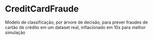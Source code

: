 # CreditCardFraude
Modelo de classificação, por árvore de decisão, para prever fraudes de cartão de crédito em um dataset real, inflacionado em 10x para melhor simulação
